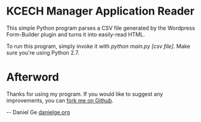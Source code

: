 KCECH Manager Application Reader
================================
This simple Python program parses a CSV file generated by the Wordpress
Form-Builder plugin and turns it into easily-read HTML.

To run this program, simply invoke it with *python main.py [csv file]*. Make sure
you're using Python 2.7.


Afterword
=========
Thanks for using my program. If you would like to suggest any improvements,
you can [fork me on Github](https://github.com/DanGe42/kcech-manager-app-reader).

-- Daniel Ge
[danielge.org](http://www.danielge.org)
